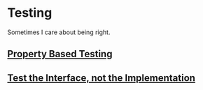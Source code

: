 # Testing

Sometimes I care about being right.

## [Property Based Testing](property-based-testing.md)
## [Test the Interface, not the Implementation](test-the-interface.md)
